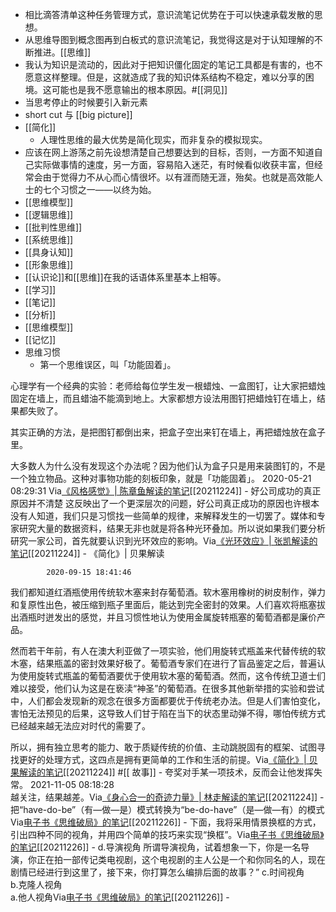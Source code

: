 - 相比滴答清单这种任务管理方式，意识流笔记优势在于可以快速承载发散的思想。
- 从思维导图到概念图再到白板式的意识流笔记，我觉得这是对于认知理解的不断推进。[[思维]]
- 我认为知识是流动的，因此对于把知识僵化固定的笔记工具都是有害的，也不愿意这样整理。但是，这就造成了我的知识体系结构不稳定，难以分享的困境。这可能也是我不愿意输出的根本原因。#[[洞见]]
- 当思考停止的时候要引入新元素
- short cut 与 [[big picture]]
- [[简化]]
    - 人理性思维的最大优势是简化现实，而非复杂的模拟现实。
- 应该在网上游荡之前先设想清楚自己想要达到的目标，否则，一方面不知道自己实际做事情的速度，另一方面，容易陷入迷茫，有时候看似收获丰富，但经常会由于觉得力不从心而心情很坏。以有涯而随无涯，殆矣。也就是高效能人士的七个习惯之一——以终为始。
- [[思维模型]]
- [[逻辑思维]]
- [[批判性思维]]
- [[系统思维]]
- [[具身认知]]
- [[形象思维]]
- [[认识论]]和[[思维]]在我的话语体系里基本上相等。
- [[学习]]
- [[笔记]]
- [[分析]]
- [[思维模型]]
- [[记忆]]
- 思维习惯
    - 第一个思维误区，叫「功能固着」。

心理学有一个经典的实验：老师给每位学生发一根蜡烛、一盒图钉，让大家把蜡烛固定在墙上，而且蜡油不能滴到地上。大家都想方设法用图钉把蜡烛钉在墙上，结果都失败了。

其实正确的方法，是把图钉都倒出来，把盒子空出来钉在墙上，再把蜡烛放在盒子里。

大多数人为什么没有发现这个办法呢？因为他们认为盒子只是用来装图钉的，不是一个独立物品。这种对事物功能的刻板印象，就是「功能固着」。
            2020-05-21 08:29:31         Via[《风格感觉》| 陈章鱼解读的笔记](https://app.yinxiang.com/shard/s63/nl/13797828/0a1519d5-5311-4115-be5a-7523d84db782/)[[20211224]] 
    - 好公司成功的真正原因并不清楚
这反映出了一个更深层次的问题，好公司真正成功的原因也许根本没有人知道，我们只是习惯找一些简单的规律，来解释发生的一切罢了。媒体和专家研究大量的数据资料，结果无非也就是将各种光环叠加。所以说如果我们要分析研究一家公司，首先就要认识到光环效应的影响。Via[《光环效应》| 张凯解读的笔记](https://app.yinxiang.com/shard/s63/nl/13797828/678fdace-3768-473c-a51a-ca6cf0c73c2b/)[[20211224]] 
    - 《简化》| 贝果解读
            
 
            2020-09-15 18:41:46         
我们都知道红酒瓶使用传统软木塞来封存葡萄酒。软木塞用橡树的树皮制作，弹力和复原性出色，被压缩到瓶子里面后，能达到完全密封的效果。人们喜欢将瓶塞拔出酒瓶时迸发出的感觉，并且习惯性地认为使用金属旋转瓶塞的葡萄酒都是廉价产品。

然而若干年前，有人在澳大利亚做了一项实验，他们用旋转式瓶盖来代替传统的软木塞，结果瓶盖的密封效果好极了。葡萄酒专家们在进行了盲品鉴定之后，普遍认为使用旋转式瓶盖的葡萄酒要优于使用软木塞的葡萄酒。然而，这令传统卫道士们难以接受，他们认为这是在亵渎“神圣”的葡萄酒。在很多其他新举措的实验和尝试中，人们都会发现新的观念在很多方面都要优于传统老办法。但是人们害怕变化，害怕无法预见的后果，这导致人们甘于陷在当下的状态里动弹不得，哪怕传统方式已经越来越无法应对时代的需要了。

所以，拥有独立思考的能力、敢于质疑传统的价值、主动跳脱固有的框架、试图寻找更好的处理方式，这四点是拥有更简单的工作和生活的前提。Via[《简化》| 贝果解读的笔记](https://app.yinxiang.com/shard/s63/nl/13797828/e7179334-c234-4b8c-b61b-d439498f494d/)[[20211224]] #[[ 故事]]
    - 夸奖对手某一项技术，反而会让他发挥失常。
 2021-11-05 08:18:28         
越关注，结果越差。Via[《身心合一的奇迹力量》| 林走解读的笔记](https://app.yinxiang.com/shard/s63/nl/13797828/04284232-683b-4e06-99bd-dfd7ce71d411/)[[20211224]] 
    - 把“have-do-be”（有—做—是）模式转换为“be-do-have”（是—做—有）的模式Via[电子书《思维破局》的笔记](https://app.yinxiang.com/shard/s63/nl/13797828/ecc7de9d-2065-4c78-9be3-2965feb20f7e/)[[20211226]] 
    - 下面，我将采用情景换框的方式，引出四种不同的视角，并用四个简单的技巧来实现“换框”。Via[电子书《思维破局》的笔记](https://app.yinxiang.com/shard/s63/nl/13797828/ecc7de9d-2065-4c78-9be3-2965feb20f7e/)[[20211226]] 
    - d.导演视角
所谓导演视角，试着想象一下，你是一名导演，你正在拍一部传记类电视剧，这个电视剧的主人公是一个和你同名的人，现在剧情已经进行到这里了，接下来，你打算怎么编排后面的故事？”
c.时间视角        
b.克隆人视角   
a.他人视角Via[电子书《思维破局》的笔记](https://app.yinxiang.com/shard/s63/nl/13797828/ecc7de9d-2065-4c78-9be3-2965feb20f7e/)[[20211226]] 
    - 
